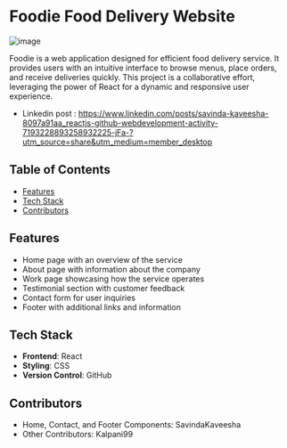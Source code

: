 # Foodie Food Delivery Website

![image](https://github.com/SavindaKaveesha/Foodie-Food-Delivery/assets/115203716/af85d2aa-da0f-46c9-a677-f52185560a1b)

Foodie is a web application designed for efficient food delivery service. It provides users with an intuitive interface to browse menus, place orders, and receive deliveries quickly. This project is a collaborative effort, leveraging the power of React for a dynamic and responsive user experience.

- Linkedin post : https://www.linkedin.com/posts/savinda-kaveesha-8097a91aa_reactjs-github-webdevelopment-activity-7193228893258932225-jFa-?utm_source=share&utm_medium=member_desktop

## Table of Contents
- [Features](#features)
- [Tech Stack](#tech-stack)
- [Contributors](#contributors)

## Features
- Home page with an overview of the service
- About page with information about the company
- Work page showcasing how the service operates
- Testimonial section with customer feedback
- Contact form for user inquiries
- Footer with additional links and information

## Tech Stack
- **Frontend**: React
- **Styling**: CSS
- **Version Control**: GitHub

## Contributors
- Home, Contact, and Footer Components: SavindaKaveesha
- Other Contributors: Kalpani99

